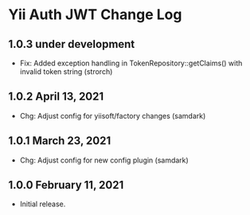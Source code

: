 # Yii Auth JWT Change Log


## 1.0.3 under development

- Fix: Added exception handling in TokenRepository::getClaims() with invalid token string (strorch)


## 1.0.2 April 13, 2021

- Chg: Adjust config for yiisoft/factory changes (samdark)

## 1.0.1 March 23, 2021

- Chg: Adjust config for new config plugin (samdark)

## 1.0.0 February 11, 2021

- Initial release.
